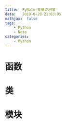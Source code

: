 ```yaml
---
title:  PyNote-变量作用域
data:   2018-8-28 21:03:05
mathjax:  false
tags:
    - Python
    - Note
categories:
    - Python
---
```


# 函数

# 类

# 模块
